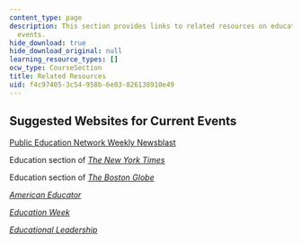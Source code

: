 ```yaml
---
content_type: page
description: This section provides links to related resources on education and current
  events.
hide_download: true
hide_download_original: null
learning_resource_types: []
ocw_type: CourseSection
title: Related Resources
uid: f4c97405-3c54-958b-6e03-826138910e49
---
```


Suggested Websites for Current Events
-------------------------------------

[Public Education Network Weekly Newsblast](http://www.linkedin.com/groups/Public-Education-Network-Weekly-NewsBlast-4274443.S.163809498)

Education section of [_The New York Times_](http://www.nytimes.com/pages/education/)

Education section of [_The Boston Globe_](http://www.boston.com/news/education/)

[_American Educator_](http://www.aft.org/newspubs/periodicals/ae/)

[_Education Week_](http://www.edweek.org/ew/index.html)

[_Educational Leadership_](http://www.ascd.org/publications/educational-leadership/current-issue.aspx)